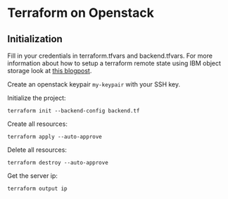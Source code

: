 # Terraform on Openstack


## Initialization
Fill in your credentials in terraform.tfvars and backend.tfvars.
For more information about how to setup a terraform remote state using IBM object storage look at [this blogpost](https://www.ibm.com/cloud/blog/store-terraform-states-cloud-object-storage).

Create an openstack keypair `my-keypair` with your SSH key.

Initialize the project:
```
terraform init --backend-config backend.tf
```

Create all resources:
```
terraform apply --auto-approve
```

Delete all resources:
```
terraform destroy --auto-approve
```

Get the server ip:
```
terraform output ip
```

